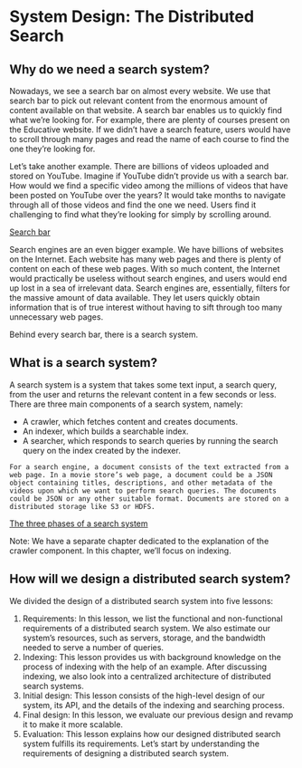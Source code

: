 # System Design: The Distributed Search
## Why do we need a search system?
Nowadays, we see a search bar on almost every website. We use that search bar to pick out relevant content from the enormous amount of content available on that website. A search bar enables us to quickly find what we’re looking for. For example, there are plenty of courses present on the Educative website. If we didn’t have a search feature, users would have to scroll through many pages and read the name of each course to find the one they’re looking for.

Let’s take another example. There are billions of videos uploaded and stored on YouTube. Imagine if YouTube didn’t provide us with a search bar. How would we find a specific video among the millions of videos that have been posted on YouTube over the years? It would take months to navigate through all of those videos and find the one we need. Users find it challenging to find what they’re looking for simply by scrolling around.

[Search bar](./searchBar.jpg)

Search engines are an even bigger example. We have billions of websites on the Internet. Each website has many web pages and there is plenty of content on each of these web pages. With so much content, the Internet would practically be useless without search engines, and users would end up lost in a sea of irrelevant data. Search engines are, essentially, filters for the massive amount of data available. They let users quickly obtain information that is of true interest without having to sift through too many unnecessary web pages.

Behind every search bar, there is a search system.

## What is a search system?
A search system is a system that takes some text input, a search query, from the user and returns the relevant content in a few seconds or less. There are three main components of a search system, namely:

- A crawler, which fetches content and creates documents.
- An indexer, which builds a searchable index.
- A searcher, which responds to search queries by running the search query on the index created by the indexer.

```
For a search engine, a document consists of the text extracted from a web page. In a movie store’s web page, a document could be a JSON object containing titles, descriptions, and other metadata of the videos upon which we want to perform search queries. The documents could be JSON or any other suitable format. Documents are stored on a distributed storage like S3 or HDFS.
```

[The three phases of a search system](./3phases.jpg)

Note: We have a separate chapter dedicated to the explanation of the crawler component. In this chapter, we’ll focus on indexing.

## How will we design a distributed search system?
We divided the design of a distributed search system into five lessons:

1. Requirements: In this lesson, we list the functional and non-functional requirements of a distributed search system. We also estimate our system’s resources, such as servers, storage, and the bandwidth needed to serve a number of queries.
2. Indexing: This lesson provides us with background knowledge on the process of indexing with the help of an example. After discussing indexing, we also look into a centralized architecture of distributed search systems.
3. Initial design: This lesson consists of the high-level design of our system, its API, and the details of the indexing and searching process.
4. Final design: In this lesson, we evaluate our previous design and revamp it to make it more scalable.
5. Evaluation: This lesson explains how our designed distributed search system fulfills its requirements.
Let’s start by understanding the requirements of designing a distributed search system.
